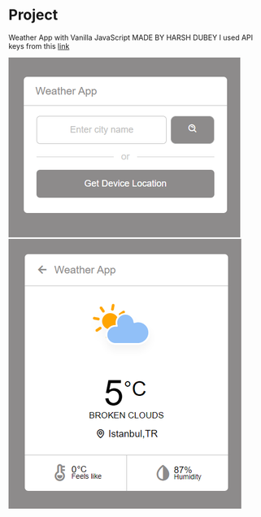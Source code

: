 # Project
Weather App with Vanilla JavaScript
MADE BY HARSH DUBEY
I used API keys from this [link](https://openweathermap.org/)


![app](assets/weatherApp.png) ![app](assets/weatherApp2.png)
